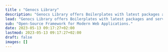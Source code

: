```yaml
---
title : "Genocs Library"
description: "Genocs Library offers Boilerplates with latest packages and services that your projects will ever need. We intend to provide Clean and Well structured Boilerplates with top-notch quality following standard coding practices and Clean Architecture principles that makes your development experience seemless."
lead: "Genocs Library offers Boilerplates with latest packages and services that your projects will ever need. We intend to provide Clean and Well structured Boilerplates with top-notch quality following standard coding practices and Clean Architecture principles that makes your development experience seemless."
sub: "Open-Source Framework for Modern Web Applications."
date: 2023-05-13 09:17:27+02:00
lastmod: 2023-05-13 09:17:27+02:00
draft: false
images: []
---
```

